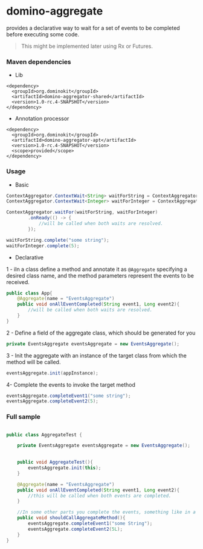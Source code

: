 # domino-aggregate

provides a declarative way to wait for a set of events to be completed before executing some code.

> This might be implemented later using Rx or Futures.

### Maven dependencies

 - Lib
 
```
<dependency>
  <groupId>org.dominokit</groupId>
  <artifactId>domino-aggregator-shared</artifactId>
  <version>1.0-rc.4-SNAPSHOT</version>
</dependency>

```
 - Annotation processor

```
<dependency>
  <groupId>org.dominokit</groupId>
  <artifactId>domino-aggregator-apt</artifactId>
  <version>1.0-rc.4-SNAPSHOT</version>
  <scope>provided</scope>
</dependency>
```

### Usage

- Basic

```java
ContextAggregator.ContextWait<String> waitForString = ContextAggregator.ContextWait.create();
ContextAggregator.ContextWait<Integer> waitForInteger = ContextAggregator.ContextWait.create();

ContextAggregator.waitFor(waitForString, waitForInteger)
        .onReady(() -> {
            //will be called when both waits are resolved.
        });

waitForString.complete("some string");
waitForInteger.complete(5);
```

- Declarative

 1 - iIn a class define a method and annotate it as `@Aggregate` specifying a desired class name, and the method parameters represent the events to be received.

```java
public class App{
    @Aggregate(name = "EventsAggregate")
    public void onAllEventCompleted(String event1, Long event2){
        //will be called when both waits are resolved.
    }
}

```

 2 - Define a field of the aggregate class, which should be generated for you

```java
private EventsAggregate eventsAggregate = new EventsAggregate();
```

 3 - Init the aggregate with an instance of the target class from which the method will be called.

```java
eventsAggregate.init(appInstance);
```

4- Complete the events to invoke the target method

```java
eventsAggregate.completeEvent1("some string");
eventsAggregate.completeEvent2(5);
```

### Full sample

```java

public class AggregateTest {

    private EventsAggregate eventsAggregate = new EventsAggregate();

    
    public void AggregateTest(){
        eventsAggregate.init(this);
    }

    @Aggregate(name = "EventsAggregate")
    public void onAllEventCompleted(String event1, Long event2){
        //this will be called when both events are completed.
    }

    //In some other parts you complete the events, something like in a success of failed rest call.
    public void shouldCallAggregateMethod(){
        eventsAggregate.completeEvent1("some String");
        eventsAggregate.completeEvent2(5L);
    }
}

```



